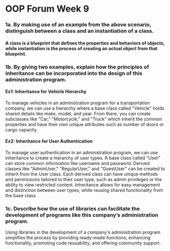 # OOP Forum Week 9

### 1a. By making use of an example from the above scenario, distinguish between a class and an instantiation of a class.
#### A class is a blueprint that defines the properties and behaviors of objects, while instantiation is the process of creating an actual object from that blueprint.


### 1b. By giving two examples, explain how the principles of inheritance can be incorporated into the design of this administration program.
#### Ex1: Inheritance for Vehicle Hierarchy
To manage vehicles in an administration program for a transportation company, we can use a hierarchy where a base class called "Vehicle" holds shared details like make, model, and year. From there, you can create subclasses like "Car," "Motorcycle," and "Truck" which inherit the common properties and have their own unique attributes such as number of doors or cargo capacity.
#### Ex2: Inheritance for User Authentication
To manage user authentication in an administration program, we can use inheritance to create a hierarchy of user types. A base class called "User" can store common information like username and password. Derived classes like "AdminUser," "RegularUser," and "GuestUser" can be created to inherit from the User class. Each derived class can have unique methods and permissions tailored to their user type, such as admin privileges or the ability to view restricted content. Inheritance allows for easy management and distinction between user types, while reusing shared functionality from the base class.


### 1c. Describe how the use of libraries can facilitate the development of programs like this company’s administration program.
Using libraries in the development of a company's administration program simplifies the process by providing ready-made functions, enhancing functionality, promoting code reusability, and offering community support.
